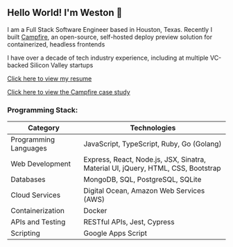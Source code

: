 ## Hello World! I'm Weston 👋 

I am a Full Stack Software Engineer based in Houston, Texas. Recently I built [Campfire](https://campfire-previews.github.io), an open-source, self-hosted deploy preview solution for containerized, headless frontends

I have over a decade of tech industry experience, including at multiple VC-backed Silicon Valley startups

[Click here to view my resume](https://westonludeke.github.io)

[Click here to view the Campfire case study](https://campfire-previews.github.io)


### Programming Stack:

| Category              | Technologies                                  |
|-----------------------|-----------------------------------------------|
| Programming Languages | JavaScript, TypeScript, Ruby, Go (Golang)     |
| Web Development       | Express, React, Node.js, JSX, Sinatra, Material UI, jQuery, HTML, CSS, Bootstrap |
| Databases             | MongoDB, SQL, PostgreSQL, SQLite                    |
| Cloud Services        | Digital Ocean, Amazon Web Services (AWS)     |
| Containerization      | Docker                                       |
| APIs and Testing      | RESTful APIs, Jest, Cypress                  |
| Scripting             | Google Apps Script                           |

<!-- ### Contact Me

You can read more about my experiences learning programming, as well as view my projects, on my personal blog [westonludeke.com](https://westonludeke.com) and on [Medium](https://westonludeke.medium.com/). You can also connect with me on [LinkedIn](https://linkedin.com/in/westonludeke). -->


<!--
**westonludeke/westonludeke** is a ✨ _special_ ✨ repository because its `README.md` (this file) appears on your GitHub profile.

Here are some ideas to get you started:

- 🔭 I’m currently working on ...
- 🌱 I’m currently learning ...
- 👯 I’m looking to collaborate on ...
- 🤔 I’m looking for help with ...
- 💬 Ask me about ...
- 📫 How to reach me: ...
- 😄 Pronouns: ...
- ⚡ Fun fact: ...
-->
